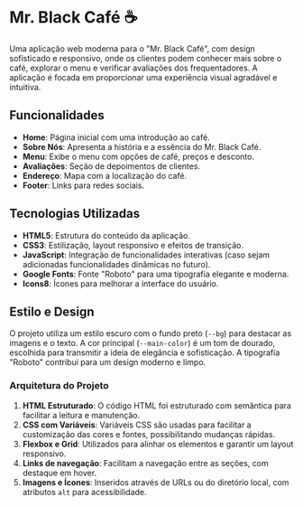 # Mr. Black Café ☕️

Uma aplicação web moderna para o "Mr. Black Café", com design sofisticado e responsivo, onde os clientes podem conhecer mais sobre o café, explorar o menu e verificar avaliações dos frequentadores. A aplicação é focada em proporcionar uma experiência visual agradável e intuitiva.

## Funcionalidades
- **Home**: Página inicial com uma introdução ao café.
- **Sobre Nós**: Apresenta a história e a essência do Mr. Black Café.
- **Menu**: Exibe o menu com opções de café, preços e desconto.
- **Avaliações**: Seção de depoimentos de clientes.
- **Endereço**: Mapa com a localização do café.
- **Footer**: Links para redes sociais.

## Tecnologias Utilizadas
- **HTML5**: Estrutura do conteúdo da aplicação.
- **CSS3**: Estilização, layout responsivo e efeitos de transição.
- **JavaScript**: Integração de funcionalidades interativas (caso sejam adicionadas funcionalidades dinâmicas no futuro).
- **Google Fonts**: Fonte "Roboto" para uma tipografia elegante e moderna.
- **Icons8**: Ícones para melhorar a interface do usuário.

## Estilo e Design
O projeto utiliza um estilo escuro com o fundo preto (`--bg`) para destacar as imagens e o texto. A cor principal (`--main-color`) é um tom de dourado, escolhida para transmitir a ideia de elegância e sofisticação. A tipografia "Roboto" contribui para um design moderno e limpo.

### Arquitetura do Projeto
1. **HTML Estruturado**: O código HTML foi estruturado com semântica para facilitar a leitura e manutenção.
2. **CSS com Variáveis**: Variáveis CSS são usadas para facilitar a customização das cores e fontes, possibilitando mudanças rápidas.
3. **Flexbox e Grid**: Utilizados para alinhar os elementos e garantir um layout responsivo.
4. **Links de navegação**: Facilitam a navegação entre as seções, com destaque em hover.
5. **Imagens e Ícones**: Inseridos através de URLs ou do diretório local, com atributos `alt` para acessibilidade.
